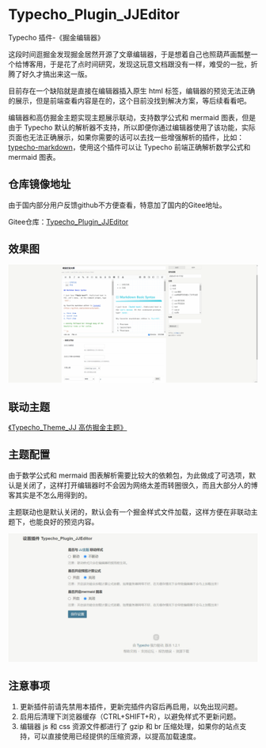 # Typecho_Plugin_JJEditor

Typecho 插件-《掘金编辑器》

这段时间逛掘金发现掘金居然开源了文章编辑器，于是想着自己也照葫芦画瓢整一个给博客用，于是花了点时间研究，发现这玩意文档跟没有一样，难受的一批，折腾了好久才搞出来这一版。

目前存在一个缺陷就是直接在编辑器插入原生 html 标签，编辑器的预览无法正确的展示，但是前端查看内容是在的，这个目前没找到解决方案，等后续看看吧。

编辑器和高仿掘金主题实现主题展示联动，支持数学公式和 mermaid 图表，但是由于 Typecho 默认的解析器不支持，所以即便你通过编辑器使用了该功能，实际页面也无法正确展示，如果你需要的话可以去找一些增强解析的插件，比如：[typecho-markdown](https://github.com/mrgeneralgoo/typecho-markdown)，使用这个插件可以让 Typecho 前端正确解析数学公式和 mermaid 图表。

## 仓库镜像地址

由于国内部分用户反馈github不方便查看，特意加了国内的Gitee地址。

Gitee仓库：[Typecho_Plugin_JJEditor](https://gitee.com/mulingyuer/Typecho_Plugin_JJEditor)

## 效果图

![Typecho_Plugin_JJEditor预览图](/docs/images/Typecho_Plugin_JJEditor01.gif)

## 联动主题

[《Typecho_Theme_JJ 高仿掘金主题》](https://github.com/mulingyuer/Typecho_Theme_JJ)

## 主题配置

由于数学公式和 mermaid 图表解析需要比较大的依赖包，为此做成了可选项，默认是关闭了，这样打开编辑器时不会因为网络太差而转圈很久，而且大部分人的博客其实是不怎么用得到的。

主题联动也是默认关闭的，默认会有一个掘金样式文件加载，这样方便在非联动主题下，也能良好的预览内容。

![Typecho_Plugin_JJEditor配置](/docs/images/Typecho_Plugin_JJEditor02.jpg)

## 注意事项

1. 更新插件前请先禁用本插件，更新完插件内容后再启用，以免出现问题。
2. 启用后清理下浏览器缓存（CTRL+SHIFT+R），以避免样式不更新问题。
3. 编辑器 js 和 css 资源文件都进行了 gzip 和 br 压缩处理，如果你的站点支持，可以直接使用已经提供的压缩资源，以提高加载速度。
